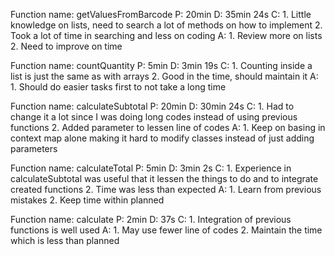Function name: getValuesFromBarcode
P: 20min
D: 35min 24s
C: 1. Little knowledge on lists, need to search a lot of methods on how to implement 2. Took a lot of time in searching and less on coding
A: 1. Review more on lists 2. Need to improve on time

Function name: countQuantity
P: 5min
D: 3min 19s
C: 1. Counting inside a list is just the same as with arrays 2. Good in the time, should maintain it
A: 1. Should do easier tasks first to not take a long time

Function name:  calculateSubtotal
P: 20min
D: 30min 24s
C: 1. Had to change it a lot since I was doing long codes instead of using previous functions 2. Added parameter to lessen line of codes
A: 1. Keep on basing in context map alone making it hard to modify classes instead of just adding parameters

Function name:  calculateTotal
P: 5min
D: 3min 2s
C: 1. Experience in calculateSubtotal was useful that it lessen the things to do and to integrate created functions 2. Time was less than expected
A: 1. Learn from previous mistakes 2. Keep time within planned

Function name: calculate
P: 2min
D: 37s
C: 1. Integration of previous functions is well used 
A: 1. May use fewer line of codes 2. Maintain the time which is less than planned